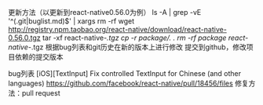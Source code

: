 更新方法（以更新到react-native0.56.0为例）
ls -A | grep -vE '^(\.git|buglist\.md)$' | xargs rm -rf
wget http://registry.npm.taobao.org/react-native/download/react-native-0.56.0.tgz
tar -xf react-native-*.tgz
cp -r package/. .
rm -rf package react-native-*.tgz
根据bug列表和git历史在新的版本上进行修改
提交到github，修改项目依赖的提交版本

bug列表
[iOS][TextInput] Fix controlled TextInput for Chinese (and other languages)
https://github.com/facebook/react-native/pull/18456/files
修复方法：pull request
